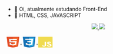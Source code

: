 - 👋 Oi, atualmente estudando Front-End
- 👀 HTML, CSS, JAVASCRIPT








<div align="center">
  <a href="https://github.com/robsonrlmeida">
  <img height="180em" src="https://github-readme-stats.vercel.app/api?username=robsonAlmeida&show_icons=true&theme=dark&include_all_commits=true&count_private=true"/>
  <img height="180em" src="https://github-readme-stats.vercel.app/api/top-langs/?username=robsonalmeida&layout=compact&langs_count=7&theme=dark"/>
</div>

  <div style="display: inline_block"><br>
  <img align="center" alt="Rafa-HTML" height="30" width="40" src="https://raw.githubusercontent.com/devicons/devicon/master/icons/html5/html5-original.svg">
  <img align="center" alt="Rafa-CSS" height="30" width="40" src="https://raw.githubusercontent.com/devicons/devicon/master/icons/css3/css3-original.svg">
  <img align="center" alt="Rafa-Js" height="30" width="40" src="https://raw.githubusercontent.com/devicons/devicon/master/icons/javascript/javascript-plain.svg">
 
</div>
</div>
